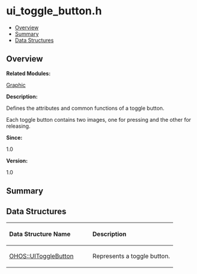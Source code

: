 # ui\_toggle\_button.h<a name="EN-US_TOPIC_0000001055078125"></a>

-   [Overview](#section670042787165630)
-   [Summary](#section1777965345165630)
-   [Data Structures](#nested-classes)

## **Overview**<a name="section670042787165630"></a>

**Related Modules:**

[Graphic](graphic.md)

**Description:**

Defines the attributes and common functions of a toggle button. 

Each toggle button contains two images, one for pressing and the other for releasing.

**Since:**

1.0

**Version:**

1.0

## **Summary**<a name="section1777965345165630"></a>

## Data Structures<a name="nested-classes"></a>

<a name="table719684063165630"></a>
<table><thead align="left"><tr id="row799178803165630"><th class="cellrowborder" valign="top" width="50%" id="mcps1.1.3.1.1"><p id="p1351192088165630"><a name="p1351192088165630"></a><a name="p1351192088165630"></a>Data Structure Name</p>
</th>
<th class="cellrowborder" valign="top" width="50%" id="mcps1.1.3.1.2"><p id="p1193604694165630"><a name="p1193604694165630"></a><a name="p1193604694165630"></a>Description</p>
</th>
</tr>
</thead>
<tbody><tr id="row637438443165630"><td class="cellrowborder" valign="top" width="50%" headers="mcps1.1.3.1.1 "><p id="p349680232165630"><a name="p349680232165630"></a><a name="p349680232165630"></a><a href="ohos-uitogglebutton.md">OHOS::UIToggleButton</a></p>
</td>
<td class="cellrowborder" valign="top" width="50%" headers="mcps1.1.3.1.2 "><p id="p1714149438165630"><a name="p1714149438165630"></a><a name="p1714149438165630"></a>Represents a toggle button. </p>
</td>
</tr>
</tbody>
</table>

